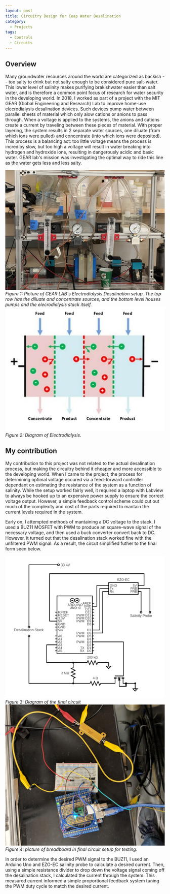 ```yaml
---
layout: post
title: Circuitry Design for Ceap Water Desalination
category:
  - Projects
tags:
  - Controls
  - Circuits
---
```


## Overview

Many groundwater resources around the world are categorized as backish -- too salty to drink but not salty enough to be considered pure salt-water.  This lower level of salinity makes purifying brakishwater easier than salt water, and is therefore a common point focus of research for water security in the developing world.  In 2018, I worked as part of a project with the MIT GEAR (Global Engineering and Research) Lab to improve home-use elecrodialysis desalination devices.  Such devices pump water between parallel sheets of material which only alow cations or anions to pass through.  When a voltage is applied to the systems, the anions and cations create a current by traveling between these pieces of material.  With proper layering, the system results in 2 separate water sources, one diluate (from which ions were pulled) and concentrate (into which ions were deposited).  This process is a balancing act: too little voltage means the process is incrediby slow, but too high a voltage will result in water breaking into hydrogen and hydroxide ions, resulting in dangerously acidic and basic water.  GEAR lab's mission was investigating the optimal way to ride this line as the water gets less and less salty.  

<!-- <div class="center">
    <img src="/assets/img/Water-Desalination/Desalination-Setup.jpg" alt="Desalination Setup" class="three-image-row">
    <img src="/assets/img/Water-Desalination/Electrodialysis-Diagram.jpg" alt="Electrodialysis Diagram" class="three-image-row">
</div> -->

![Desalination Setup](/assets/img/Water-Desalination/Desalination-Setup.jpg)
*Figure 1: Picture of GEAR LAB's Electrodialysis Desalination setup.  The top row has the diluate and concentrate sources, and the bottom level houses pumps and the elecrodialysis stack itself.*
![Electrodialysis Diagram](/assets/img/Water-Desalination/Electrodialysis-Diagram.jpg)
*Figure 2: Diagram of Electrodialysis.*

## My contribution

My contribution to this project was not related to the actual desalination process, but making the circuitry behind it cheaper and more accessible to the developing world.  When I came to the project, the process for determining optimal voltage occured via a feed-forward controller dependant on estimating the resistance of the system as a function of salinity.  While the setup worked fairly well, it required a laptop with Labview to always be hooked up to an expensive power supply to ensure the correct voltage output.  However, a simple feedback control scheme could cut out much of the complexity and cost of the parts required to mantain the current levels required in the system. 

Early on, I attempted methods of mantaining a DC voltage to the stack.  I used a BUZ11 MOSFET with PWM to produce an square-wave signal of the necessary voltage, and then used a buck converter convert back to DC.  However, it turned out that the desalination stack worked fine with the unfiltered PWM signal.  As a result, the circut simplified futher to the final form seen below.  

<!-- <div class="center">
    <img src="/assets/img/Water-Desalination/Circuit-Setup.jpg" alt="Circuit Setup" class="two-image-row">
    <img src="/assets/img/Water-Desalination/Circuit-Diagram.png" alt="Circuit Diagram" class="two-image-row">
</div> -->

![Circuit Diagram](/assets/img/Water-Desalination/Circuit-Diagram.png)
*Figure 3: Diagram of the final circuit*
![Circuit Setup](/assets/img/Water-Desalination/Circuit-Setup.jpg)
*Figure 4: picture of breadboard in final circuit setup for testing.*

In order to determine the desired PWM signal to the BUZ11, I used an Arduino Uno and EZO-EC salinity probe to calculate a desired current.  Then, using a simple resistance divider to drop down the voltage signal coming off the desalination stack, I calculated the current through the system.  This measured current informed a simple proportional feedback system tuning the PWM duty cycle to match the desired current.  

